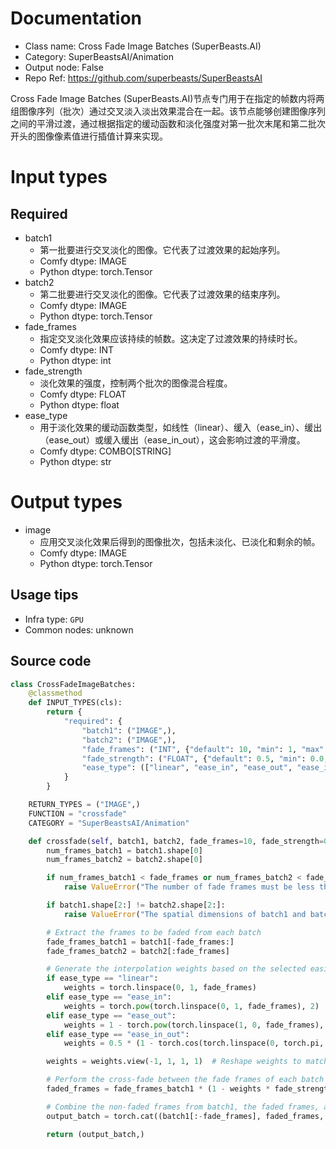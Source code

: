 
# Documentation
- Class name: Cross Fade Image Batches (SuperBeasts.AI)
- Category: SuperBeastsAI/Animation
- Output node: False
- Repo Ref: https://github.com/superbeasts/SuperBeastsAI

Cross Fade Image Batches (SuperBeasts.AI)节点专门用于在指定的帧数内将两组图像序列（批次）通过交叉淡入淡出效果混合在一起。该节点能够创建图像序列之间的平滑过渡，通过根据指定的缓动函数和淡化强度对第一批次末尾和第二批次开头的图像像素值进行插值计算来实现。

# Input types
## Required
- batch1
    - 第一批要进行交叉淡化的图像。它代表了过渡效果的起始序列。
    - Comfy dtype: IMAGE
    - Python dtype: torch.Tensor
- batch2
    - 第二批要进行交叉淡化的图像。它代表了过渡效果的结束序列。
    - Comfy dtype: IMAGE
    - Python dtype: torch.Tensor
- fade_frames
    - 指定交叉淡化效果应该持续的帧数。这决定了过渡效果的持续时长。
    - Comfy dtype: INT
    - Python dtype: int
- fade_strength
    - 淡化效果的强度，控制两个批次的图像混合程度。
    - Comfy dtype: FLOAT
    - Python dtype: float
- ease_type
    - 用于淡化效果的缓动函数类型，如线性（linear）、缓入（ease_in）、缓出（ease_out）或缓入缓出（ease_in_out），这会影响过渡的平滑度。
    - Comfy dtype: COMBO[STRING]
    - Python dtype: str

# Output types
- image
    - 应用交叉淡化效果后得到的图像批次，包括未淡化、已淡化和剩余的帧。
    - Comfy dtype: IMAGE
    - Python dtype: torch.Tensor


## Usage tips
- Infra type: `GPU`
- Common nodes: unknown


## Source code
```python
class CrossFadeImageBatches:
    @classmethod
    def INPUT_TYPES(cls):
        return {
            "required": {
                "batch1": ("IMAGE",),
                "batch2": ("IMAGE",),
                "fade_frames": ("INT", {"default": 10, "min": 1, "max": 100, "step": 1}),
                "fade_strength": ("FLOAT", {"default": 0.5, "min": 0.0, "max": 1.0, "step": 0.01}),
                "ease_type": (["linear", "ease_in", "ease_out", "ease_in_out"], {"default": "linear"}),
            }
        }

    RETURN_TYPES = ("IMAGE",)
    FUNCTION = "crossfade"
    CATEGORY = "SuperBeastsAI/Animation"

    def crossfade(self, batch1, batch2, fade_frames=10, fade_strength=0.5, ease_type="linear"):
        num_frames_batch1 = batch1.shape[0]
        num_frames_batch2 = batch2.shape[0]

        if num_frames_batch1 < fade_frames or num_frames_batch2 < fade_frames:
            raise ValueError("The number of fade frames must be less than or equal to the number of frames in each batch.")

        if batch1.shape[2:] != batch2.shape[2:]:
            raise ValueError("The spatial dimensions of batch1 and batch2 must match. Please resize the batches to the same size before using this node.")

        # Extract the frames to be faded from each batch
        fade_frames_batch1 = batch1[-fade_frames:]
        fade_frames_batch2 = batch2[:fade_frames]

        # Generate the interpolation weights based on the selected easing function
        if ease_type == "linear":
            weights = torch.linspace(0, 1, fade_frames)
        elif ease_type == "ease_in":
            weights = torch.pow(torch.linspace(0, 1, fade_frames), 2)
        elif ease_type == "ease_out":
            weights = 1 - torch.pow(torch.linspace(1, 0, fade_frames), 2)
        elif ease_type == "ease_in_out":
            weights = 0.5 * (1 - torch.cos(torch.linspace(0, torch.pi, fade_frames)))

        weights = weights.view(-1, 1, 1, 1)  # Reshape weights to match the dimensions of the frames

        # Perform the cross-fade between the fade frames of each batch
        faded_frames = fade_frames_batch1 * (1 - weights * fade_strength) + fade_frames_batch2 * (weights * fade_strength)

        # Combine the non-faded frames from batch1, the faded frames, and the remaining frames from batch2
        output_batch = torch.cat((batch1[:-fade_frames], faded_frames, batch2[fade_frames:]), dim=0)

        return (output_batch,)

```
